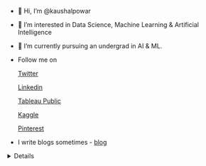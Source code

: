 - 👋 Hi, I’m @kaushalpowar
- 👀 I’m interested in Data Science, Machine Learning & Artificial Intelligence
- 🌱 I’m currently pursuing an undergrad in AI & ML.
- Follow me on

  [Twitter](https://twitter.com/Obelisk_1531)

  [Linkedin](https://www.linkedin.com/in/kaushal-powar-a52b1a159/)
  
  [Tableau Public](https://public.tableau.com/app/profile/kaushal.powar7753)
  
  [Kaggle](https://www.kaggle.com/kaushalpowar)
  
  [Pinterest](https://in.pinterest.com/kaushal_1531/)
  
 - I write blogs sometimes - [blog](https://writtenbykaushal.com/)


<details>
  <img src="https://github-readme-stats.vercel.app/api?username=kaushalpowar&show_icons=true&theme=gotham" alt="Darsh Shah GitHub Stats" />
</details> 

<!---
kaushalpowar/kaushalpowar is a ✨ special ✨ repository because its `README.md` (this file) appears on your GitHub profile.
You can click the Preview link to take a look at your changes.
--->
